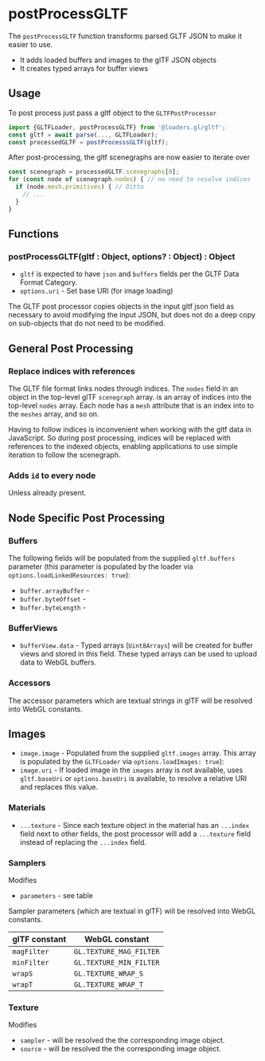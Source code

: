 # postProcessGLTF

The `postProcessGLTF` function transforms parsed GLTF JSON to make it easier to use.
- It adds loaded buffers and images to the glTF JSON objects
- It creates typed arrays for buffer views

## Usage

To post process just pass a gltf object to the `GLTFPostProcessor`
```js
import {GLTFLoader, postProcessGLTF} from '@loaders.gl/gltf';
const gltf = await parse(..., GLTFLoader);
const processedGLTF = postProcesssGLTF(gltf);
````

After post-processing, the gltf scenegraphs are now easier to iterate over
```js
const scenegraph = processedGLTF.scenegraphs[0];
for (const node of scenegraph.nodes) { // no need to resolve indices
  if (node.mesh.primitives) { // Ditto
  	// ...
  }
}
```

## Functions

### postProcessGLTF(gltf : Object, options? : Object) : Object

- `gltf` is expected to have `json` and `buffers` fields per the GLTF Data Format Category.
- `options.uri` - Set base URI (for image loading)

The GLTF post processor copies objects in the input gltf json field as necessary to avoid modifying the input JSON, but does not do a deep copy on sub-objects that do not need to be modified.


## General Post Processing

### Replace indices with references

The GLTF file format links nodes through indices. The `nodes` field in an object in the top-level glTF `scenegraph` array. is an array of indices into the top-level `nodes` array. Each node has a `mesh` attribute that is an index into to the `meshes` array, and so on.

Having to follow indices is inconvenient when working with the gltf data in JavaScript. So during post processing, indices will be replaced with references to the indexed objects, enabling applications to use simple iteration to follow the scenegraph.


### Adds `id` to every node

Unless already present.

## Node Specific Post Processing

### Buffers

The following fields will be populated from the supplied `gltf.buffers` parameter (this parameter is populated by the loader via `options.loadLinkedResources: true`):

- `buffer.arrayBuffer` -
- `buffer.byteOffset` -
- `buffer.byteLength` -

### BufferViews

- `bufferView.data` - Typed arrays (`Uint8Arrays`) will be created for buffer views and stored in this field. These typed arrays can be used to upload data to WebGL buffers.

### Accessors

The accessor parameters which are textual strings in glTF will be resolved into WebGL constants.

## Images

- `image.image` - Populated from the supplied `gltf.images` array. This array is populated by the `GLTFLoader` via `options.loadImages: true`):
- `image.uri` - If loaded image in the `images` array is not available, uses `gltf.baseUri` or `options.baseUri` is available, to resolve a relative URI and replaces this value.

### Materials

- `...texture` - Since each texture object in the material has an `...index` field next to other fields, the post processor will add a `...texture` field instead of replacing the `...index` field.

### Samplers

Modifies
- `parameters` - see table

Sampler parameters (which are textual in glTF) will be resolved into WebGL constants.

| glTF constant | WebGL constant |
| --- | --- |
| `magFilter` | `GL.TEXTURE_MAG_FILTER` |
| `minFilter` | `GL.TEXTURE_MIN_FILTER` |
| `wrapS` | `GL.TEXTURE_WRAP_S` |
| `wrapT` | `GL.TEXTURE_WRAP_T` |


### Texture

Modifies
- `sampler` - will be resolved the the corresponding image object.
- `source` - will be resolved the the corresponding image object.
